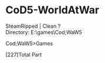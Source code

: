 # CoD5-WorldAtWar
SteamRipped | Clean ?   
    Directory: E:\games\Cod;WaW5
    
Cod;WaW5>Games

[227]Total Part
